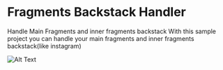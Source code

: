 # Fragments Backstack Handler
Handle Main Fragments and inner fragments backstack
With this sample project you can handle your main fragments and inner fragments backstack(like instagram)

![Alt Text](http://neo.elasw.com/ss/gif/FragsStackHandlerr.gif)
